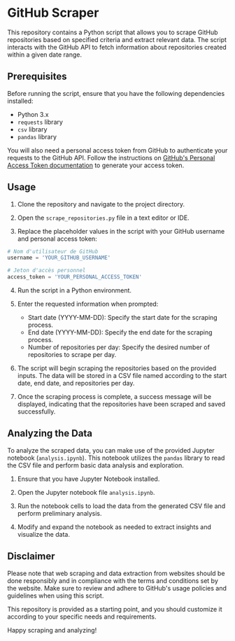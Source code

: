 # GitHub Scraper

This repository contains a Python script that allows you to scrape GitHub repositories based on specified criteria and extract relevant data. The script interacts with the GitHub API to fetch information about repositories created within a given date range.

## Prerequisites

Before running the script, ensure that you have the following dependencies installed:

- Python 3.x
- `requests` library
- `csv` library
- `pandas` library

You will also need a personal access token from GitHub to authenticate your requests to the GitHub API. Follow the instructions on [GitHub's Personal Access Token documentation](https://docs.github.com/en/authentication/keeping-your-account-and-data-secure/creating-a-personal-access-token) to generate your access token.

## Usage

1. Clone the repository and navigate to the project directory.

2. Open the `scrape_repositories.py` file in a text editor or IDE.

3. Replace the placeholder values in the script with your GitHub username and personal access token:
```python
# Nom d'utilisateur de GitHub
username = 'YOUR_GITHUB_USERNAME'

# Jeton d'accès personnel
access_token = 'YOUR_PERSONAL_ACCESS_TOKEN'
```

4. Run the script in a Python environment.

5. Enter the requested information when prompted:
   - Start date (YYYY-MM-DD): Specify the start date for the scraping process.
   - End date (YYYY-MM-DD): Specify the end date for the scraping process.
   - Number of repositories per day: Specify the desired number of repositories to scrape per day.

6. The script will begin scraping the repositories based on the provided inputs. The data will be stored in a CSV file named according to the start date, end date, and repositories per day.

7. Once the scraping process is complete, a success message will be displayed, indicating that the repositories have been scraped and saved successfully.

## Analyzing the Data

To analyze the scraped data, you can make use of the provided Jupyter notebook (`analysis.ipynb`). This notebook utilizes the `pandas` library to read the CSV file and perform basic data analysis and exploration.

1. Ensure that you have Jupyter Notebook installed.

2. Open the Jupyter notebook file `analysis.ipynb`.

3. Run the notebook cells to load the data from the generated CSV file and perform preliminary analysis.

4. Modify and expand the notebook as needed to extract insights and visualize the data.

## Disclaimer

Please note that web scraping and data extraction from websites should be done responsibly and in compliance with the terms and conditions set by the website. Make sure to review and adhere to GitHub's usage policies and guidelines when using this script.

This repository is provided as a starting point, and you should customize it according to your specific needs and requirements.

Happy scraping and analyzing!
